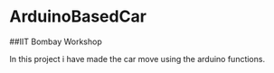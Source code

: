 # ArduinoBasedCar
##IIT Bombay Workshop

In this project i have made the car move using the arduino functions. 
